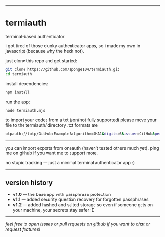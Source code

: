 
---

# termiauth

terminal-based authenticator

i got tired of those clunky authenticator apps, so i made my own in javascript (because why the heck not).

just clone this repo and get started:

```bash
git clone https://github.com/sponge104/termiauth.git  
cd termiauth
```

install dependencies:

```bash
npm install
```

run the app:

```bash
node termiauth.mjs
```

to import your codes from a txt  json(not fully supported) please move your file to the termiauth/ directory .txt formats are 
```bash
otpauth://totp/GitHub:Example?algorithm=SHA1&digits=6&issuer=GitHub&period=30&secret=SecretHere&icon=SVG%2FGithub.svg
```
---

you can import exports from oneauth (haven’t tested others much yet). ping me on github if you want me to support more.

no stupid tracking — just a minimal terminal authenticator app :)

---

## version history

* **v1.0** — the base app with passphrase protection
* **v1.1** — added security question recovery for forgotten passphrases
* **v1.2** — added hashed and salted storage so even if someone gets on your machine, your secrets stay safer \:D

---

*feel free to open issues or pull requests on github if you want to chat or request features!*
